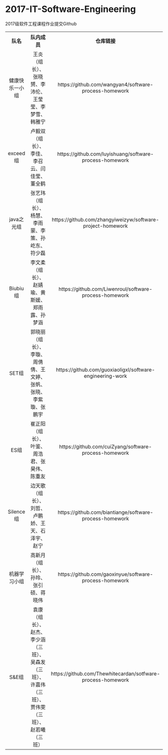 # 2017-IT-Software-Engineering
2017级软件工程课程作业提交Github


<div>
  <table border="0" style="text-align:center">
    <tr>
      <th>队名 </th>
      <th>队内成员</th>
      <th>仓库链接</th>
    </tr>
    <tr>
      <td>健康快乐一小组</td>
      <td>王炎（组长）、张晓赟、李沛伦、王莹莹、李梦雪、韩雅宁</td>
      <td>https://github.com/wangyan4/software-process-homework</td>
    </tr>
	<tr>
      <td>exceed组</td>
      <td>卢毅双（组长）、李佳、李召云、闫佳莹、董全鹤</td>
      <td>https://github.com/luyishuang/software-process-homework</td>
    </tr>
	<tr>
      <td>java之光组</td>
      <td>张艺玮（组长）、杨慧、李雨蒙、李策、孙屹东、符少磊</td>
      <td>https://github.com/zhangyiweizyw/software-project-homework</td>
    </tr>
	<tr>
      <td>Biubiu组</td>
      <td>李文柔（组长）、赵婧瑜、黄斯媛、郑雨露、孙梦涵</td>
      <td>https://github.com/Liwenroul/software-process-homework</td>
    </tr>
	<tr>
      <td>SET组</td>
      <td>郭晓丽（组长）、李璇、周倩倩、王文婷、张帆、张晓、李紫璇、张鹏宇</td>
      <td>https://github.com/guoxiaoligxl/software-engineering-work</td>
    </tr>
	<tr>
      <td>ES组</td>
      <td>崔正阳（组长）、叶鉴、周浩君、张昊伟、陈重友</td>
      <td>https://github.com/cuiZyang/software-process-homework </td>
    </tr>
	<tr>
      <td>Silence组</td>
      <td>边天歌（组长）、刘哲、卢鹏娇、王天、石泽宇、赵宁</td>
      <td>https://github.com/biantiange/software-process-homework </td>
    </tr>
	<tr>
      <td>机器学习小组</td>
      <td>高新月（组长）、孙玲、张引硕、蒋晓伟</td>
      <td>https://github.com/gaoxinyue/software-process-homework</td>
    </tr>
	<tr>
      <td>S&E组</td>
      <td>袁康（组长）、赵杰、李少涵（三班）、吴森发（三班）、许嘉伟（三班）、贾伟雯（三班）、赵若曦（三班）</td>
      <td>https://github.com/Thewhitecardan/sotfware-process-homework</td>
    </tr>
  </table>
</div>
